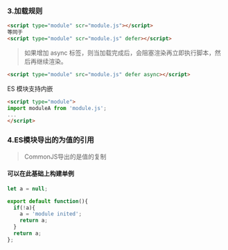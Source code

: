 ### 3.加载规则

```html
<script type="module" scr="module.js"></script>
等同于 
<script type="module" scr="module.js" defer></script>
```

> 如果增加 async 标签，则当加载完成后，会阻塞渲染再立即执行脚本，然后再继续渲染。

```html
<script type="module" src="module.js" defer async></script>
```

ES 模块支持内嵌

```html
<script type="module">
import moduleA from 'module.js';
...
</script>
```


### 4.ES模块导出的为值的引用
> CommonJS导出的是值的复制

#### 可以在此基础上构建单例

```javascript
let a = null;

export default function(){
  if(!a){
    a = 'module inited';
    return a;
  }
  return a;
};
```